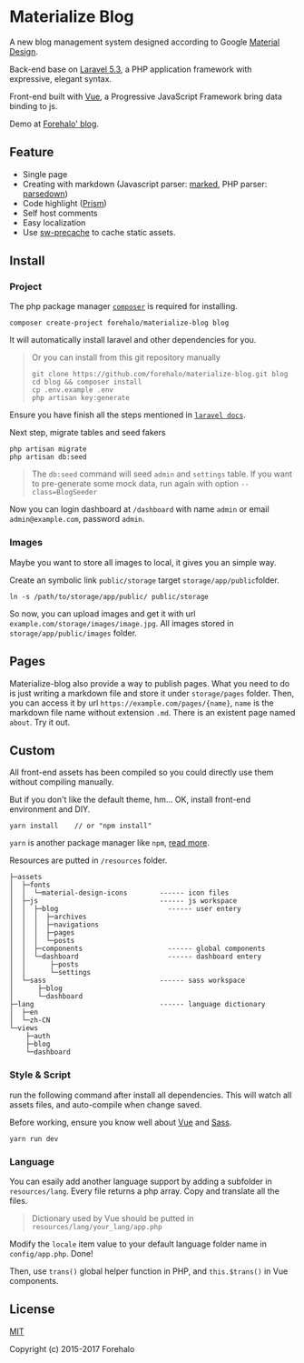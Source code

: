 # Materialize Blog

A new blog management system designed according to Google [Material Design](https://www.google.com/design/spec/material-design/introduction.html).

Back-end base on [Laravel 5.3](https://laravel.com), a PHP application framework with expressive, elegant syntax.

Front-end built with [Vue](https://vuejs.org), a Progressive JavaScript Framework bring data binding to js.

Demo at [Forehalo' blog](https://forehalo.me).

## Feature

* Single page
* Creating with markdown (Javascript parser: [marked](https://github.com/chjj/marked), PHP parser: [parsedown](https://github.com/erusev/parsedown))
* Code highlight ([Prism](http://prismjs.com))
* Self host comments
* Easy localization
* Use [sw-precache](https://github.com/GoogleChrome/sw-precache) to cache static assets.

## Install

### Project

The php package manager [`composer`](https://getcomposer.org/) is required for installing.

```
composer create-project forehalo/materialize-blog blog
```

It will automatically install laravel and other dependencies for you. 

> Or you can install from this git repository manually
> ```
> git clone https://github.com/forehalo/materialize-blog.git blog
> cd blog && composer install
> cp .env.example .env
> php artisan key:generate
> ```

Ensure you have finish all the steps mentioned in [`laravel docs`](https://laravel.com/docs/5.3/installation).

Next step, migrate tables and seed fakers

```
php artisan migrate
php artisan db:seed
```

> The `db:seed` command will seed `admin` and `settings` table. If you want to pre-generate some mock data, run again with option `--class=BlogSeeder`

Now you can login dashboard at `/dashboard` with name `admin` or email `admin@example.com`, password `admin`.

### Images

Maybe you want to store all images to local, it gives you an simple way.

Create an symbolic link `public/storage` target `storage/app/public`folder.

```
ln -s /path/to/storage/app/public/ public/storage
```

So now, you can upload images and get it with url `example.com/storage/images/image.jpg`. All images stored in `storage/app/public/images` folder.

## Pages

Materialize-blog also provide a way to publish pages. What you need to do is just writing a markdown file and store it under `storage/pages` folder. Then, you can access it by url `https://example.com/pages/{name}`, `name` is the markdown file name without extension `.md`. There is an existent page named `about`. Try it out.

## Custom

All front-end assets has been compiled so you could directly use them without compiling manually.

But if you don't like the default theme, hm... OK, install front-end environment and DIY.

```
yarn install    // or "npm install"
```

`yarn` is another package manager like `npm`, [read more](https://yarnpkg.com/en/docs/). 

Resources are putted in `/resources` folder.
```
├─assets
│  ├─fonts
│  │  └─material-design-icons        ------ icon files
│  ├─js                              ------ js workspace
│  │  ├─blog                           ------ user entery
│  │  │  ├─archives
│  │  │  ├─navigations
│  │  │  ├─pages
│  │  │  └─posts
│  │  ├─components                     ------ global components
│  │  └─dashboard                      ------ dashboard entery
│  │      ├─posts
│  │      └─settings
│  └─sass                            ------ sass workspace
│      ├─blog
│      └─dashboard
├─lang                               ------ language dictionary
│  ├─en
│  └─zh-CN
└─views
    ├─auth
    ├─blog
    └─dashboard
```

### Style & Script

run the following command after install all dependencies. This will watch all assets files, and auto-compile when change saved.

Before working, ensure you know well about [Vue](https://vuejs.org) and [Sass](http://sass-lang.com).

```
yarn run dev
```

### Language

You can esaily add another language support by adding a subfolder in `resources/lang`. Every file returns a php array. Copy and translate all the files.

> Dictionary used by Vue should be putted in `resources/lang/your_lang/app.php`

Modify the `locale` item value to your default language folder name in `config/app.php`. Done!

Then, use `trans()` global helper function in PHP, and `this.$trans()` in Vue components.

## License

[MIT](http://opensource.org/licenses/MIT)

Copyright (c) 2015-2017 Forehalo
